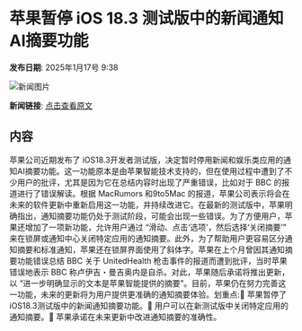 # ​苹果暂停 iOS 18.3 测试版中的新闻通知AI摘要功能

**发布日期**: 2025年1月17号 9:38

![新闻图片](https://pic.chinaz.com/picmap/202307061803104479_3.jpg)

**新闻链接**: [点击查看原文](https://www.aibase.com/zh/news/14788)

## 内容

苹果公司近期发布了 iOS18.3开发者测试版，决定暂时停用新闻和娱乐类应用的通知AI摘要功能。这一功能原本是由苹果智能技术支持的，但在使用过程中遭到了不少用户的批评，尤其是因为它在总结内容时出现了严重错误，比如对于 BBC 的报道进行了错误解读。根据 MacRumors 和9to5Mac 的报道，苹果公司表示将会在未来的软件更新中重新启用这一功能，并持续改进它。在最新的测试版中，苹果明确指出，通知摘要功能仍处于测试阶段，可能会出现一些错误。为了方便用户，苹果还增加了一项新功能，允许用户通过 “滑动、点击‘选项’，然后选择‘关闭摘要’” 来在锁屏或通知中心关闭特定应用的通知摘要。此外，为了帮助用户更容易区分通知摘要和标准通知，苹果还在锁屏界面使用了斜体字。苹果在上个月曾因其通知摘要功能错误总结 BBC 关于 UnitedHealth 枪击事件的报道而遭到批评，当时苹果错误地表示 BBC 称卢伊吉・曼吉奥内是自杀。对此，苹果随后承诺将推出更新，以 “进一步明确显示的文本是苹果智能提供的摘要”。目前，苹果仍在努力完善这一功能，未来的更新将为用户提供更准确的通知摘要体验。划重点:📅 苹果暂停了 iOS18.3测试版中的新闻通知摘要功能。🔧 用户可以在新测试版中关闭特定应用的通知摘要。📰 苹果承诺在未来更新中改进通知摘要的准确性。
